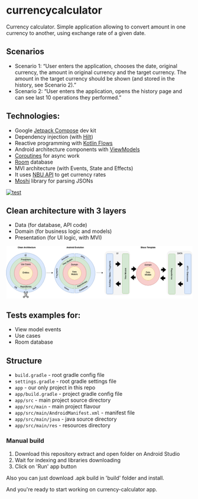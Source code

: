 # currencycalculator
Currency calculator. 
Simple application allowing to convert amount in one currency to another, using exchange rate of a given date.    

## Scenarios  
- Scenario 1: “User enters the application, chooses the date, original currency, the amount in original currency and the target currency. The amount in the target currency should be shown (and stored in the history, see Scenario 2).” 
- Scenario 2: “User enters the application, opens the history page and can see last 10 operations they performed.”  

## Technologies:
- Google [Jetpack Compose](https://developer.android.com/jetpack/compose) dev kit
- Dependency injection (with [Hilt](http://google.github.io/hilt/))
- Reactive programming with [Kotlin Flows](https://kotlinlang.org/docs/reference/coroutines/flow.html)
- Android architecture components with [ViewModels](https://developer.android.com/topic/libraries/architecture/viewmodel)
- [Coroutines](https://developer.android.com/kotlin/coroutines) for async work
- [Room](https://developer.android.com/training/data-storage/room) database
- MVI architecture (with Events, State and Effects)
- It uses [NBU API](https://bank.gov.ua/ua/open-data/api-dev) to get currency rates
- [Moshi](https://github.com/square/moshi) library for parsing JSONs

[![test](https://github.com/blocoio/android-template/workflows/test/badge.svg?branch=master)](https://github.com/blocoio/android-template/actions?query=workflow%3Atest+branch%3Amaster)

## Clean architecture with 3 layers
- Data (for database, API code)
- Domain (for business logic and models)
- Presentation (for UI logic, with MVI)

 <img src="images/AndroidTemplate-CleanArchitecture.png" alt="ArchiTecture logo"/>

## Tests examples for:
- View model events
- Use cases
- Room database

## Structure

* `build.gradle` - root gradle config file
* `settings.gradle` - root gradle settings file
* `app` - our only project in this repo
* `app/build.gradle` - project gradle config file
* `app/src` - main project source directory
* `app/src/main` - main project flavour
* `app/src/main/AndroidManifest.xml` - manifest file
* `app/src/main/java` - java source directory
* `app/src/main/res` - resources directory


### Manual build
1. Download this repository extract and open folder on Android Studio
2. Wait for indexing and libraries downloading
3. Click on 'Run' app button

Also you can just download .apk build in 'build' folder and install.

And you're ready to start working on currency-calculator app.
